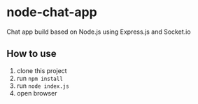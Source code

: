 # node-chat-app
Chat app build based on Node.js using Express.js and Socket.io

## How to use
1. clone this project
2. run `npm install`
3. run `node index.js`
4. open browser
